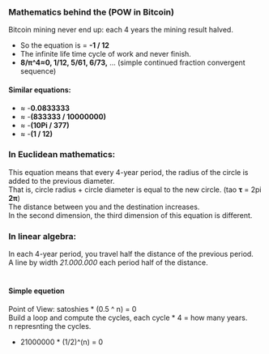 
### Mathematics behind the (POW in Bitcoin)
Bitcoin mining never end up: each 4 years the mining result halved. 
- So the equation is = **-1 / 12**
- The infinite life time cycle of work and never finish.
- **8/π^4≈0, 1/12, 5/61, 6/73,** ... (simple continued fraction convergent sequence)

#### Similar equations:
- ≈ -**0.0833333**
- ≈ -**(833333 / 10000000)**
- ≈ -**(10Pi / 377)**
- ≈ -**(1 / 12)**

### In Euclidean mathematics: 
This equation means that every 4-year period, the radius of the circle is added to the previous diameter.\
That is, circle radius + circle diameter is equal to the new circle. (tao **τ** = 2pi **2π**)\
The distance between you and the destination increases.\
In the second dimension, the third dimension of this equation is different.

### In linear algebra: 
In each 4-year period, you travel half the distance of the previous period.\
A line by width *21.000.000* each period half of the distance.

#

#### Simple equetion
Point of View: satoshies * (0.5 ^ n) = 0\
Build a loop and compute the cycles, each cycle * 4 = how many years.\
n represnting the cycles.

- 21000000 * (1/2)^(n) = 0
